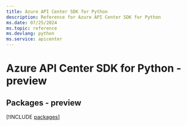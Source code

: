 ```yaml
---
title: Azure API Center SDK for Python
description: Reference for Azure API Center SDK for Python
ms.date: 07/25/2024
ms.topic: reference
ms.devlang: python
ms.service: apicenter
---
```

# Azure API Center SDK for Python - preview
## Packages - preview
[!INCLUDE [packages](api-center-index.md)]